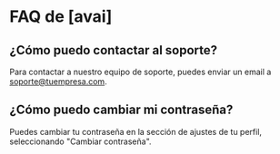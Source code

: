 # FAQ de [avai]

## ¿Cómo puedo contactar al soporte?
Para contactar a nuestro equipo de soporte, puedes enviar un email a [soporte@tuempresa.com](mailto:soporte@tuempresa.com).

## ¿Cómo puedo cambiar mi contraseña?
Puedes cambiar tu contraseña en la sección de ajustes de tu perfil, seleccionando "Cambiar contraseña".
